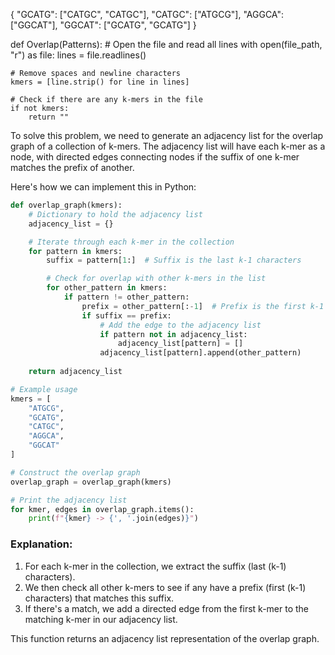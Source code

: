 



{
    "GCATG": ["CATGC", "CATGC"],
    "CATGC": ["ATGCG"],
    "AGGCA": ["GGCAT"],
    "GGCAT": ["GCATG", "GCATG"]
}



























def Overlap(Patterns):
    # Open the file and read all lines
    with open(file_path, "r") as file:
        lines = file.readlines()

    # Remove spaces and newline characters
    kmers = [line.strip() for line in lines]

    # Check if there are any k-mers in the file
    if not kmers:
        return ""







To solve this problem, we need to generate an adjacency list for the overlap graph of a collection of k-mers. The adjacency list will have each k-mer as a node, with directed edges connecting nodes if the suffix of one k-mer matches the prefix of another.

Here's how we can implement this in Python:

```python
def overlap_graph(kmers):
    # Dictionary to hold the adjacency list
    adjacency_list = {}

    # Iterate through each k-mer in the collection
    for pattern in kmers:
        suffix = pattern[1:]  # Suffix is the last k-1 characters

        # Check for overlap with other k-mers in the list
        for other_pattern in kmers:
            if pattern != other_pattern:
                prefix = other_pattern[:-1]  # Prefix is the first k-1 characters
                if suffix == prefix:
                    # Add the edge to the adjacency list
                    if pattern not in adjacency_list:
                        adjacency_list[pattern] = []
                    adjacency_list[pattern].append(other_pattern)
                    
    return adjacency_list

# Example usage
kmers = [
    "ATGCG",
    "GCATG",
    "CATGC",
    "AGGCA",
    "GGCAT"
]

# Construct the overlap graph
overlap_graph = overlap_graph(kmers)

# Print the adjacency list
for kmer, edges in overlap_graph.items():
    print(f"{kmer} -> {', '.join(edges)}")
```

### Explanation:
1. For each k-mer in the collection, we extract the suffix (last \(k-1\) characters).
2. We then check all other k-mers to see if any have a prefix (first \(k-1\) characters) that matches this suffix.
3. If there's a match, we add a directed edge from the first k-mer to the matching k-mer in our adjacency list.
  
This function returns an adjacency list representation of the overlap graph.